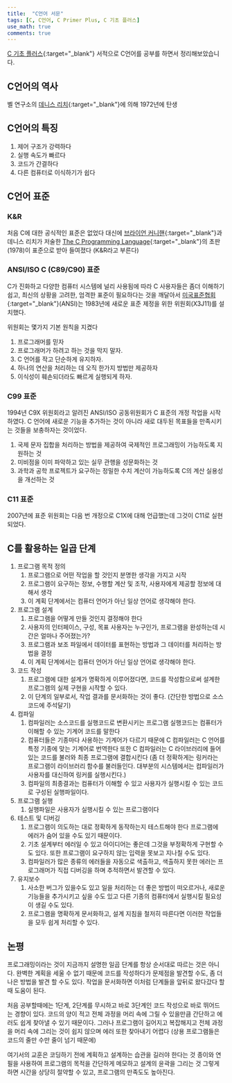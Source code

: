 ```yaml
---
title:  "C언어 서문"
tags: [C, C언어, C Primer Plus, C 기초 플러스]
use_math: true
comments: true
---
```


[C 기초 플러스](http://www.yes24.com/Product/Goods/57614028){:target="_blank"} 서적으로 C언어를 공부를 하면서 정리해보았습니다.


## C언어의 역사
벨 연구소의 [데니스 리치](https://ko.wikipedia.org/wiki/%EB%8D%B0%EB%8B%88%EC%8A%A4_%EB%A6%AC%EC%B9%98){:target="_blank"}에 의해 1972년에 탄생

## C언어의 특징
1. 제어 구조가 강력하다
2. 실행 속도가 빠르다
3. 코드가 간결하다
4. 다른 컴퓨터로 이식하기가 쉽다

## C언어 표준
### K&R
처음 C에 대한 공식적인 표준은 없었다 대신에 [브라이언 커니핸](https://ko.wikipedia.org/wiki/%EB%B8%8C%EB%9D%BC%EC%9D%B4%EC%96%B8_%EC%BB%A4%EB%8B%88%ED%95%B8){:target="_blank"}과 데니스 리치가 저술한 [The C Programming Language](https://en.wikipedia.org/wiki/The_C_Programming_Language){:target="_blank"}의 초판 (1978)이 표준으로 받아 들여졌다 (K&R라고 부른다)

### ANSI/ISO C (C89/C90) 표준 
C가 진화하고 다양한 컴퓨터 시스템에 널리 사용됨에 따라 C 사용자들은 좀더 이해하기 쉽고, 최신의 상황을 고려한, 엄격한 표준이 필요하다는 것을 깨달아서
[미국표준협회](https://ko.wikipedia.org/wiki/%EB%AF%B8%EA%B5%AD_%EA%B5%AD%EA%B0%80%ED%91%9C%EC%A4%80_%ED%98%91%ED%9A%8C){:target="_blank"}(ANSI)는 1983년에 새로운 표준 제정을 위한 위원회(X3J11)를 설치했다.

위원회는 몇가지 기본 원칙을 지켰다
1. 프로그래머를 믿자
2. 프로그래머가 하려고 하는 것을 막지 말자.
3. C 언어를 작고 단순하게 유지하자.
4. 하나의 연산을 처리하는 데 오직 한가지 방법만 제공하자
5. 이식성이 훼손되더라도 빠르게 실행되게 하자.

### C99 표준
1994년 C9X 위원회라고 알려진 ANSI/ISO 공동위원회가 C 표준의 개정 작업을 시작하였다.
C 언어에 새로운 기능을 추가하는 것이 아니라 새로 대두된 목표들을 만족시키는 것들을 보충하자는 것이었다.
1. 국제 문자 집합을 처리하는 방법을 제공하여 국제적인 프로그래밍이 가능하도록 지원하는 것
2. 미비점을 이미 파악하고 있는 실무 관행을 성문화하는 것
3. 과학과 공학 프로젝트가 요구하는 정밀한 수치 계산이 가능하도록 C의 계산 실용성을 개선하는 것

### C11 표준
2007년에 표준 위원회는 다음 번 개정으로 C1X에 대해 언급했는데 그것이 C11로 실현되었다.

## C를 활용하는 일곱 단계
1. 프로그램 목적 정의
    1. 프로그램으로 어떤 작업을 할 것인지 분명한 생각을 가지고 시작
    2. 프로그램이 요구하는 정보, 수행할 계산 및 조작, 사용자에게 제공할 정보에 대해서 생각
    3. 이 계획 단계에서는 컴퓨터 언어가 아닌 일상 언어로 생각해야 한다.
2. 프로그램 설계
    1. 프로그램을 어떻게 만들 것인지 결정해야 한다
    2. 사용자의 인터페이스, 구성, 목표 사용자는 누구인가, 프로그램을 완성하는데 시간은 얼마나 주어졌는가?
    3. 프로그램과 보조 파일에서 데이터를 표현하는 방법과 그 데이터를 처리하는 방법을 결정
    4. 이 계획 단계에서는 컴퓨터 언어가 아닌 일상 언어로 생각해야 한다.
3. 코드 작성
    1. 프로그램에 대한 설계가 명확하게 이루어졌다면, 코드를 작성함으로써 설계한 프로그램의 실제 구현을 시작할 수 있다.
    2. 이 단계의 일부로서, 작업 결과를 문서화하는 것이 좋다. (간단한 방법으로 소스코드에 주석달기)
4. 컴파일
    1. 컴파일러는 소스코드를 실행코드로 변환시키는 프로그램 실행코드는 컴퓨터가 이해할 수 있는 기계어 코드를 말한다
    2. 컴퓨터들은 기종마다 사용하는 기계어가 다르기 때문에 C 컴파일러는 C 언어를 특정 기종에 맞는 기계어로 번역한다 또한 C 컴파일러는 C 라이브러리에 들어 있는 코드를 불러와 최종 프로그램에 결합시킨다 (좀 더 정확하게는 링커라는 프로그램이 라이브러리 함수를 불러들인다. 대부분의 시스템에서는 컴파일러가 사용자를 대신하여 링커를 실행시킨다.)
    3. 컴파일의 최종결과는 컴퓨터가 이해할 수 있고 사용자가 실행시킬 수 있는 코드로 구성된 실행파일이다.
5. 프로그램 실행
    1. 실행파일은 사용자가 실행시킬 수 있는 프로그램이다
6. 테스트 및 디버깅
    1. 프로그램이 의도하는 대로 정확하게 동작하는지 테스트해야 한다 프로그램에 에러가 숨어 있을 수도 있기 때문이다.
    2. 기초 설계부터 에러일 수 있고 아이디어는 좋은데 그것을 부정확하게 구현할 수도 있다. 또한 프로그램이 요구하지 않는 입력을 못보고 지나칠 수도 있다.
    3. 컴파일러가 많은 종류의 에러들을 자동으로 색출하고, 색출하지 못한 에러는 프로그래머가 직접 디버깅을 하며 추적하면서 발견할 수 있다.
7. 유지보수
    1. 사소한 버그가 있을수도 있고 일을 처리하는 더 좋은 방법이 떠오르거나, 새로운 기능들을 추가시키고 싶을 수도 있고 다른 기종의 컴퓨터에서 실행시킬 필요성이 생길 수도 있다.
    2. 프로그램을 명확하게 문서화하고, 설계 지침을 철저히 따른다면 이러한 작업들을 모두 쉽게 처리할 수 있다.
    
## 논평
프로그래밍이라는 것이 지금까지 설명한 일곱 단계를 항상 순서대로 따르는 것은 아니다.
완벽한 계획을 세울 수 없기 때문에 코드를 작성하다가 문제점을 발견할 수도, 좀 더 나은 방법을 발견 할 수도 있다.
작업을 문서화하면 이처럼 단계들을 앞뒤로 왔다갔다 할때 도움이 된다.

처음 공부할때에는 1단계, 2단계를 무시하고 바로 3단계인 코드 작성으로 바로 뛰어드는 경향이 있다.
코드의 양이 적고 전체 과정을 머리 속에 그릴 수 있을만큼 간단하고 에러도 쉽게 찾아낼 수 있기 때문이다.
그러나 프로그램이 길어지고 복잡해지고 전체 과정을 머리 속에 그리는 것이 쉽지 않으며 에러 또한 찾아내기 어렵다 (상용 프로그램들은 코드의 줄만 수만 줄이 넘기 때문에)

여기서의 교훈은 코딩하기 전에 계획하고 설계하는 습관을 길러야 한다는 것
종이와 연필을 사용하여 프로그램의 목적을 간단하게 메모하고 설계의 윤곽을 그리는 것
그렇게 하면 시간을 상당히 절약할 수 있고, 프로그램의 만족도도 높아진다.

